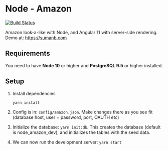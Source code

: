 # Node - Amazon
[![Build Status](https://github.com/sumanbh/node-amazon/actions/workflows/build.yml/badge.svg)](https://github.com/sumanbh/node-amazon/actions/workflows/build.yml)

Amazon look-a-like with Node, and Angular 11 with server-side rendering. Demo at: https://sumanb.com

## Requirements
You need to have **Node 10** or higher and **PostgreSQL 9.5** or higher installed.

## Setup
1. Install dependencies
    ```
    yarn install
    ```
    
2. Config is in: ``config/amazon.json``. Make changes there as you see fit (database host, user + password, port, OAUTH etc)
    
3. Initialize the database: ``yarn init:db``. This creates the database (default is node_amazon_dev), and initializes the tables with the seed data.

4. We can now run the development server: ```yarn start```
